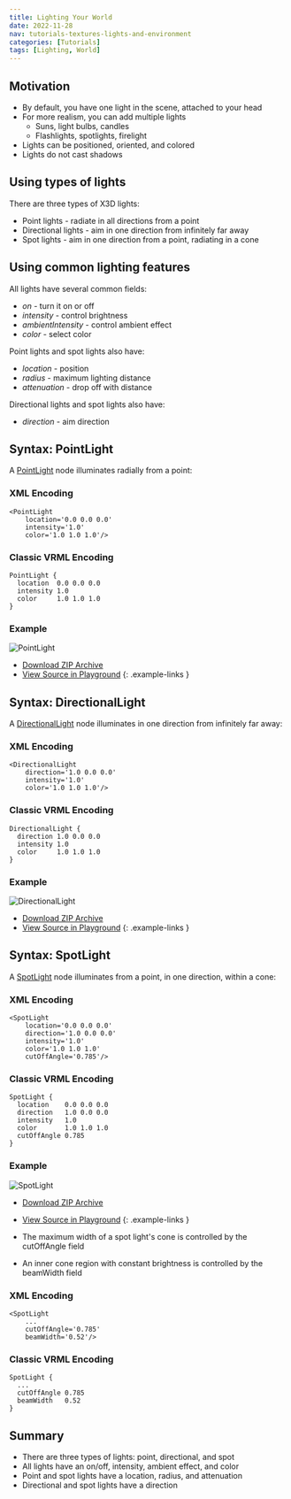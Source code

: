 ```yaml
---
title: Lighting Your World
date: 2022-11-28
nav: tutorials-textures-lights-and-environment
categories: [Tutorials]
tags: [Lighting, World]
---
```

## Motivation

- By default, you have one light in the scene, attached to your head
- For more realism, you can add multiple lights
  - Suns, light bulbs, candles
  - Flashlights, spotlights, firelight
- Lights can be positioned, oriented, and colored
- Lights do not cast shadows

## Using types of lights

There are three types of X3D lights:

- Point lights - radiate in all directions from a point
- Directional lights - aim in one direction from infinitely far away
- Spot lights - aim in one direction from a point, radiating in a cone

## Using common lighting features

All lights have several common fields:

- *on* - turn it on or off
- *intensity* - control brightness
- *ambientIntensity* - control ambient effect
- *color* - select color

Point lights and spot lights also have:

- *location* - position
- *radius* - maximum lighting distance
- *attenuation* - drop off with distance

Directional lights and spot lights also have:

- *direction* - aim direction

## Syntax: PointLight

A [PointLight](/x_ite/components/lighting/pointlight/) node illuminates radially from a point:

### XML Encoding

```x3d
<PointLight
    location='0.0 0.0 0.0'
    intensity='1.0'
    color='1.0 1.0 1.0'/>
```

### Classic VRML Encoding

```vrml
PointLight {
  location  0.0 0.0 0.0
  intensity 1.0
  color     1.0 1.0 1.0
}
```

### Example

<x3d-canvas src="https://create3000.github.io/media/tutorials/scenes/light1/light1.x3dv" update="auto">
  <img src="https://create3000.github.io/media/tutorials/scenes/light1/screenshot.png" alt="PointLight"/>
</x3d-canvas>

- [Download ZIP Archive](https://create3000.github.io/media/tutorials/scenes/light1/light1.zip)
- [View Source in Playground](/x_ite/playground/?url=https://create3000.github.io/media/tutorials/scenes/light1/light1.x3dv)
{: .example-links }

## Syntax: DirectionalLight

A [DirectionalLight](/x_ite/components/lighting/directionallight/) node illuminates in one direction from infinitely far away:

### XML Encoding

```x3d
<DirectionalLight
    direction='1.0 0.0 0.0'
    intensity='1.0'
    color='1.0 1.0 1.0'/>
```

### Classic VRML Encoding

```vrml
DirectionalLight {
  direction 1.0 0.0 0.0
  intensity 1.0
  color     1.0 1.0 1.0
}
```

### Example

<x3d-canvas src="https://create3000.github.io/media/tutorials/scenes/light2/light2.x3dv" update="auto">
  <img src="https://create3000.github.io/media/tutorials/scenes/light2/screenshot.png" alt="DirectionalLight"/>
</x3d-canvas>

- [Download ZIP Archive](https://create3000.github.io/media/tutorials/scenes/light2/light2.zip)
- [View Source in Playground](/x_ite/playground/?url=https://create3000.github.io/media/tutorials/scenes/light2/light2.x3dv)
{: .example-links }

## Syntax: SpotLight

A [SpotLight](/x_ite/components/lighting/spotlight/) node illuminates from a point, in one direction, within a cone:

### XML Encoding

```x3d
<SpotLight
    location='0.0 0.0 0.0'
    direction='1.0 0.0 0.0'
    intensity='1.0'
    color='1.0 1.0 1.0'
    cutOffAngle='0.785'/>
```

### Classic VRML Encoding

```vrml
SpotLight {
  location    0.0 0.0 0.0
  direction   1.0 0.0 0.0
  intensity   1.0
  color       1.0 1.0 1.0
  cutOffAngle 0.785
}
```

### Example

<x3d-canvas src="https://create3000.github.io/media/tutorials/scenes/light3/light3.x3dv" update="auto">
  <img src="https://create3000.github.io/media/tutorials/scenes/light3/screenshot.png" alt="SpotLight"/>
</x3d-canvas>

- [Download ZIP Archive](https://create3000.github.io/media/tutorials/scenes/light3/light3.zip)
- [View Source in Playground](/x_ite/playground/?url=https://create3000.github.io/media/tutorials/scenes/light3/light3.x3dv)
{: .example-links }

- The maximum width of a spot light's cone is controlled by the cutOffAngle field
- An inner cone region with constant brightness is controlled by the beamWidth field

### XML Encoding

```x3d
<SpotLight
    ...
    cutOffAngle='0.785'
    beamWidth='0.52'/>
```

### Classic VRML Encoding

```vrml
SpotLight {
  ...
  cutOffAngle 0.785
  beamWidth   0.52
}
```

## Summary

- There are three types of lights: point, directional, and spot
- All lights have an on/off, intensity, ambient effect, and color
- Point and spot lights have a location, radius, and attenuation
- Directional and spot lights have a direction
